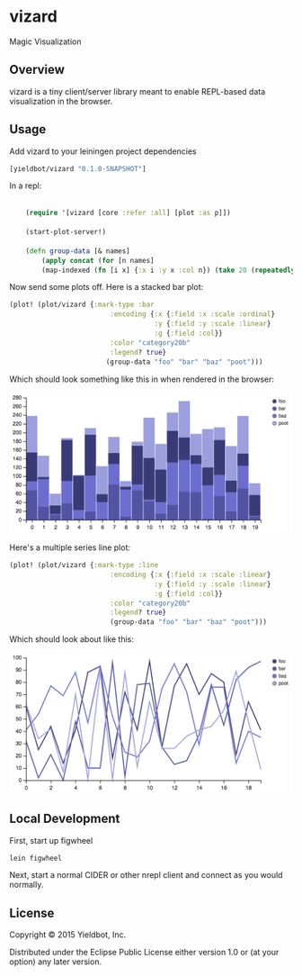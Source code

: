 # vizard

Magic Visualization

## Overview

vizard is a tiny client/server library meant to enable REPL-based data visualization in the browser.

## Usage

Add vizard to your leiningen project dependencies

``` clojure
[yieldbot/vizard "0.1.0-SNAPSHOT"]
```

In a repl:

``` clojure

    (require '[vizard [core :refer :all] [plot :as p]])

    (start-plot-server!)

    (defn group-data [& names]
        (apply concat (for [n names]
        (map-indexed (fn [i x] {:x i :y x :col n}) (take 20 (repeatedly #(rand-int 100)))))))
```

Now send some plots off. Here is a stacked bar plot:

``` clojure
(plot! (plot/vizard {:mark-type :bar
                         :encoding {:x {:field :x :scale :ordinal}
                                    :y {:field :y :scale :linear}
                                    :g {:field :col}}
                         :color "category20b"
                         :legend? true}
                        (group-data "foo" "bar" "baz" "poot")))

```

Which should look something like this in when rendered in the browser:

![bar](doc/bar.png)

Here's a multiple series line plot:

``` clojure
(plot! (plot/vizard {:mark-type :line
                         :encoding {:x {:field :x :scale :linear}
                                    :y {:field :y :scale :linear}
                                    :g {:field :col}}
                         :color "category20b"
                         :legend? true}
                         (group-data "foo" "bar" "baz" "poot")))
```

Which should look about like this:

![line](doc/line.png)

## Local Development

First, start up figwheel
``` sh
lein figwheel
```

Next, start a normal CIDER or other nrepl client and connect as you would normally.

## License

Copyright © 2015 Yieldbot, Inc.

Distributed under the Eclipse Public License either version 1.0 or (at your option) any later version.
